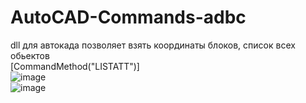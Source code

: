 # AutoCAD-Commands-adbc
 dll для автокада позволяет взять координаты блоков, список всех обьектов
<br>
[CommandMethod("LISTATT")]
<BR>
![image](https://github.com/fishman123456/AutoCAD-Commands-adbc/assets/106389581/565515ff-d75b-40d7-9a2c-290ea7c9df44)
<br>
![image](https://github.com/fishman123456/AutoCAD-Commands-adbc/assets/106389581/3689efec-c4bd-4991-8dcd-49a8ecd6860a)

